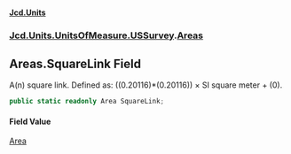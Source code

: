 #### [Jcd.Units](index.md 'index')
### [Jcd.Units.UnitsOfMeasure.USSurvey](Jcd.Units.UnitsOfMeasure.USSurvey.md 'Jcd.Units.UnitsOfMeasure.USSurvey').[Areas](Areas.md 'Jcd.Units.UnitsOfMeasure.USSurvey.Areas')

## Areas.SquareLink Field

A(n) square link. Defined as: ((0.20116)*(0.20116)) × SI square meter + (0).

```csharp
public static readonly Area SquareLink;
```

#### Field Value
[Area](Area.md 'Jcd.Units.UnitTypes.Area')